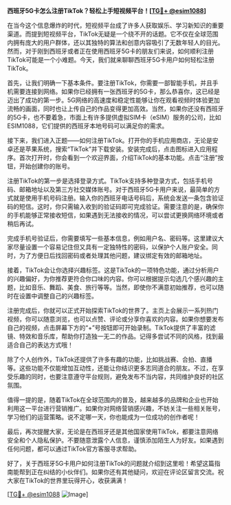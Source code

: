 **西班牙5G卡怎么注册TikTok？轻松上手短视频平台！[[TG💪+ @esim1088](https://t.me/s/esim1088)]**

在当今这个信息爆炸的时代，短视频平台成了许多人获取娱乐、学习新知识的重要渠道。而提到短视频平台，TikTok无疑是一个绕不开的话题。它不仅在全球范围内拥有庞大的用户群体，还以其独特的算法和创意内容吸引了无数年轻人的目光。然而，对于刚到西班牙或者正在使用西班牙5G卡的朋友们来说，如何顺利注册TikTok可能是一个小难题。今天，我们就来聊聊西班牙5G卡用户如何轻松注册TikTok。

首先，让我们明确一下基本条件。要注册TikTok，你需要一部智能手机，并且手机需要连接到网络。如果你已经拥有一张西班牙的5G卡，那么恭喜你，这已经是迈出了成功的第一步。5G网络的高速度和稳定性能够让你在观看视频时体验更加流畅的画面，同时也让上传自己的作品变得更加高效。当然，如果你还没有西班牙的5G卡，也不要着急，市面上有许多提供虚拟SIM卡（eSIM）服务的公司，比如ESIM1088，它们提供的西班牙本地号码可以满足你的需求。

接下来，我们进入正题——如何注册TikTok。打开你的手机应用商店，无论是安卓还是苹果系统，搜索“TikTok”并下载安装。安装完成后，点击图标进入应用程序。首次打开时，你会看到一个欢迎界面，介绍TikTok的基本功能。点击“注册”按钮，开始创建你的账号。

注册TikTok的第一步是选择登录方式。TikTok支持多种登录方式，包括手机号码、邮箱地址以及第三方社交媒体账号。对于西班牙5G卡用户来说，最简单的方式就是使用手机号码注册。输入你的西班牙电话号码后，系统会发送一条包含验证码的短信。这时，你只需输入收到的验证码即可完成验证。需要注意的是，确保你的手机能够正常接收短信，如果遇到无法接收的情况，可以尝试更换网络环境或者稍后再试。

完成手机号验证后，你需要填写一些基本信息，例如用户名、密码等。这里建议大家尽量设置一个容易记住但又具有一定独特性的密码，以保护个人账户安全。同时，为了方便日后找回密码或者处理其他问题，建议绑定有效的邮箱地址。

接着，TikTok会让你选择兴趣标签。这是TikTok的一项特色功能，通过分析用户的兴趣偏好，为你推荐更符合你口味的内容。你可以根据提示勾选几个感兴趣的主题，比如音乐、舞蹈、美食、旅行等等。当然，即使你不满意初始推荐，也可以随时在设置中调整自己的兴趣标签。

注册完成后，你就可以正式开始探索TikTok的世界了。主页上会展示一系列热门视频，你可以随意浏览，也可以点赞、评论或分享你喜欢的内容。如果你想要发布自己的视频，点击屏幕下方的“+”号按钮即可开始录制。TikTok提供了丰富的滤镜、特效和音乐库，帮助你打造独一无二的作品。记得多尝试不同的风格，找到最适合自己的表达方式哦！

除了个人创作外，TikTok还提供了许多有趣的功能，比如挑战赛、合拍、直播等。这些功能不仅能增加互动性，还能让你结识更多志同道合的朋友。不过，在享受乐趣的同时，也要注意遵守平台规则，避免发布不当内容，共同维护良好的社区氛围。

值得一提的是，随着TikTok在全球范围内的普及，越来越多的品牌和企业也开始利用这一平台进行营销推广。如果你对网络营销感兴趣，不妨关注一些相关账号，学习他们的运营策略。说不定哪一天，你也能成为一位成功的创作者呢！

最后，再次提醒大家，无论是在西班牙还是其他国家使用TikTok，都要注意网络安全和个人隐私保护。不要随意泄露个人信息，谨慎添加陌生人为好友。如果遇到任何问题，都可以通过TikTok官方客服寻求帮助。

好了，关于西班牙5G卡用户如何注册TikTok的问题就介绍到这里啦！希望这篇指南能帮到正在纠结的小伙伴们。如果你还有其他疑问，欢迎在评论区留言交流。祝大家在TikTok的世界里玩得开心，收获满满！

[[TG💪+ @esim1088](https://t.me/s/esim1088) ![Image](https://i.postimg.cc/4NQfJmqS/Snipaste-2025-05-13-00-14-12.png)]